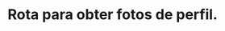 #  Rota para obter fotos de perfil.

<api-endpoint openapi-path="../../specifications/shapeUpSwagger2.json" method="GET" endpoint="/v1/Profile/getProfilePictures/{profileId}"/>